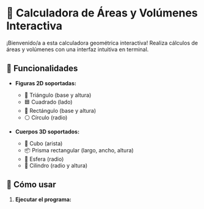 # 📐 Calculadora de Áreas y Volúmenes Interactiva

¡Bienvenido/a a esta calculadora geométrica interactiva! Realiza cálculos de áreas y volúmenes con una interfaz intuitiva en terminal.

## 🎯 Funcionalidades
- **Figuras 2D soportadas:**
  - 🔺 Triángulo (base y altura)
  - 🟦 Cuadrado (lado)
  - 📏 Rectángulo (base y altura)
  - ⚪ Círculo (radio)

- **Cuerpos 3D soportados:**
  - 🧊 Cubo (arista)
  - 📦 Prisma rectangular (largo, ancho, altura)
  - 🔵 Esfera (radio)
  - 🎩 Cilindro (radio y altura)

## 🚀 Cómo usar
1. **Ejecutar el programa:**